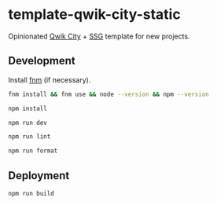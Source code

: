 # template-qwik-city-static

Opinionated [Qwik City](https://qwik.dev/) + [SSG](https://qwik.dev/docs/deployments/static/) template for new projects.

## Development

Install [fnm](https://github.com/Schniz/fnm) (if necessary).

```bash
fnm install && fnm use && node --version && npm --version
```

```bash
npm install
```

```bash
npm run dev
```

```bash
npm run lint
```

```bash
npm run format
```

## Deployment

```bash
npm run build
```
